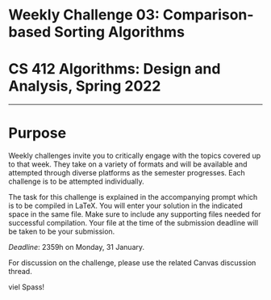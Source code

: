 # Weekly Challenge 03: Comparison-based Sorting Algorithms
# CS 412 Algorithms: Design and Analysis, Spring 2022
***

# Purpose

Weekly challenges invite you to critically engage with the topics covered up to that week. They take on a variety of formats and will be available and attempted through diverse platforms as the semester progresses. Each challenge is to be attempted individually.

The task for this challenge is explained in the accompanying prompt which is to be compiled in LaTeX. You will enter your solution in the indicated space in the same file. Make sure to include any supporting files needed for successful compilation. Your file at the time of the submission deadline will be taken to be your submission.

_Deadline_: 2359h on Monday, 31 January.

For discussion on the challenge, please use the related Canvas discussion thread.

viel Spass!
